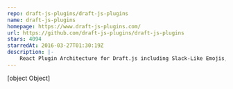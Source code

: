 ```yaml
---
repo: draft-js-plugins/draft-js-plugins
name: draft-js-plugins
homepage: https://www.draft-js-plugins.com/
url: https://github.com/draft-js-plugins/draft-js-plugins
stars: 4094
starredAt: 2016-03-27T01:30:19Z
description: |-
    React Plugin Architecture for Draft.js including Slack-Like Emojis, FB-Like Mentions and Stickers
---
```


[object Object]
